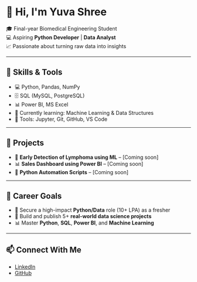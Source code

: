 # 👋 Hi, I'm Yuva Shree

🎓 Final-year Biomedical Engineering Student  
💻 Aspiring **Python Developer** | **Data Analyst**  
📈 Passionate about turning raw data into insights

---

## 🚀 Skills & Tools

- 💻 Python, Pandas, NumPy
- 🗄️ SQL (MySQL, PostgreSQL)
- 📊 Power BI, MS Excel
- 🧠 Currently learning: Machine Learning & Data Structures
- 🔧 Tools: Jupyter, Git, GitHub, VS Code

---

## 📌 Projects

- 🧬 **Early Detection of Lymphoma using ML** – [Coming soon]
- 📊 **Sales Dashboard using Power BI** – [Coming soon]
- 🤖 **Python Automation Scripts** – [Coming soon]

---

## 🎯 Career Goals

- 💼 Secure a high-impact **Python/Data** role (10+ LPA) as a fresher  
- 🚀 Build and publish 5+ **real-world data science projects**  
- 📊 Master **Python**, **SQL**, **Power BI**, and **Machine Learning**

---

## 📫 Connect With Me

- [LinkedIn](https://www.linkedin.com/in/yuvashree05/)  
- [GitHub](https://github.com/yuvashree-data)
